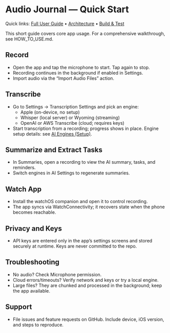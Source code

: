 # Audio Journal — Quick Start

Quick links: [Full User Guide](HOW_TO_USE.md) • [Architecture](README.md#architecture) • [Build & Test](README.md#build-and-test)

This short guide covers core app usage. For a comprehensive walkthrough, see HOW_TO_USE.md.

## Record
- Open the app and tap the microphone to start. Tap again to stop.
- Recording continues in the background if enabled in Settings.
- Import audio via the “Import Audio Files” action.

## Transcribe
- Go to Settings → Transcription Settings and pick an engine:
  - Apple (on-device, no setup)
  - Whisper (local server) or Wyoming (streaming)
  - OpenAI or AWS Transcribe (cloud; requires keys)
- Start transcription from a recording; progress shows in place. Engine setup details: see [AI Engines (Setup)](HOW_TO_USE.md#ai-engines-setup).

## Summarize and Extract Tasks
- In Summaries, open a recording to view the AI summary, tasks, and reminders.
- Switch engines in AI Settings to regenerate summaries.

## Watch App
- Install the watchOS companion and open it to control recording.
- The app syncs via WatchConnectivity; it recovers state when the phone becomes reachable.

## Privacy and Keys
- API keys are entered only in the app’s settings screens and stored securely at runtime. Keys are never committed to the repo.

## Troubleshooting
- No audio? Check Microphone permission.
- Cloud errors/timeouts? Verify network and keys or try a local engine.
- Large files? They are chunked and processed in the background; keep the app available.

## Support
- File issues and feature requests on GitHub. Include device, iOS version, and steps to reproduce.
